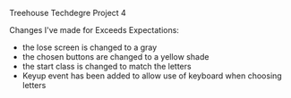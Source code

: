 Treehouse Techdegre Project 4

Changes I've made for Exceeds Expectations:
- the lose screen is changed to a gray
- the chosen buttons are changed to a yellow shade
- the start class is changed to match the letters
- Keyup event has been added to allow use of keyboard when choosing letters